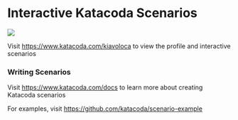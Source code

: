 # Interactive Katacoda Scenarios

[![](http://shields.katacoda.com/katacoda/kiavoloca/count.svg)](https://www.katacoda.com/kiavoloca "Get your profile on Katacoda.com")

Visit https://www.katacoda.com/kiavoloca to view the profile and interactive scenarios

### Writing Scenarios
Visit https://www.katacoda.com/docs to learn more about creating Katacoda scenarios

For examples, visit https://github.com/katacoda/scenario-example
